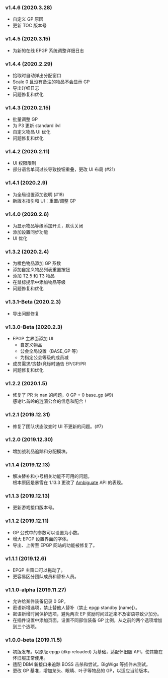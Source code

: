### v1.4.6 (2020.3.28)

- 自定义 GP 原因
- 更新 TOC 版本号

### v1.4.5 (2020.3.15)

- 为新的在线 EPGP 系统调整详细日志

### v1.4.4 (2020.2.29)

- 拾取时自动弹出分配窗口
- Scale 0 且没有备注的物品不会显示 GP
- 导出详细日志
- 问题修复和优化

### v1.4.3 (2020.2.15)

- 批量调整 GP
- 为 P3 更新 standard ilvl
- 自定义物品 UI 优化
- 问题修复和优化

### v1.4.2 (2020.2.11)

- UI 权限限制
- 部分语言单词过长导致按钮重叠，更改 UI 布局 (#21)

### v1.4.1 (2020.2.9)

- 为全局设置添加说明 (#18)
- 新版本指引和 UI：重置/调整 GP

### v1.4.0 (2020.2.6)

- 为显示物品等级添加开关，默认关闭
- 添加设置同步功能
- UI 优化

### v1.3.2 (2020.2.4)

- 为橙色物品添加 GP 系数
- 添加自定义物品列表重置按钮
- 添加 T2.5 和 T3 物品
- 在鼠标提示中添加物品等级
- 问题修复和优化

### v1.3.1-Beta (2020.2.3)

- 导出问题修复

### v1.3.0-Beta (2020.2.3)

- EPGP 主界面添加 UI
  - 自定义物品
  - 公会全局设置（BASE_GP 等）
  - 为指定公会等级的成员减
- 成员需求/贪婪/竞标时通告 EP/GP/PR
- 问题修复和优化

### v1.2.2 (2020.1.5)

- 修复了 PR 为 nan 的问题，0 GP + 0 base_gp (#9)  
  感谢匕首岭的涟漪公会的信息和配合！

### v1.2.1 (2019.12.31)

- 修复了团队状态改变时 UI 不更新的问题。(#7)

### v1.2.0 (2019.12.30)

- 增加战利品追踪和分配模块。

### v1.1.4 (2019.12.13)

- 解决替补和小号相关功能不可用的问题。  
  根本原因是暴雪在 1.13.3 更改了 [Ambiguate](https://wow.gamepedia.com/API_Ambiguate) API 的表现。

### v1.1.3 (2019.12.13)

- 更新游戏接口版本号。

### v1.1.2 (2019.12.11)

- GP 公式中的参数可以设置为小数。
- 增大 EPGP 设置界面的字体。
- 导出、上传至 EPGP 网站的功能被修复了。

### v1.1.1 (2019.12.6)

- EPGP 主窗口可以拖动了。
- 更容易区分团队成员和替补人员。

### v1.1.0-alpha (2019.11.27)

- 允许给某件装备记录 0 GP。
- 密语新增选项，禁止替他人替补（禁止 epgp standby [name]）。
- 密语新增时间保护选项，避免两次 EP 奖励时间过近来不及密语导致少加分。
- 在插件设置中添加页面，设置不同部位装备 GP 比例，从之前的两个选项增加到三个选项。

### v1.0.0-beta (2019.11.5)

- 初版发布。以原版 epgp (dkp reloaded) 为基础，适配怀旧服 API，使其能在怀旧服正常使用。
- 适配 DBM 新接口来追踪 BOSS 击杀和尝试。BigWigs 等插件未测试。
- 更改 GP 基准，增加龙头、眼睛、叶子等物品的 GP，以适应当前版本。
